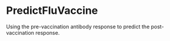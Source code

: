 # PredictFluVaccine
Using the pre-vaccination antibody response to predict the post-vaccination response.
